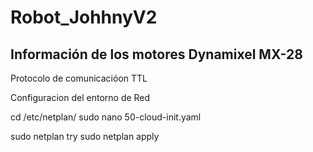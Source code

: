 # Robot_JohhnyV2

## Información de los motores Dynamixel MX-28
Protocolo de comunicacióon TTL


Configuracion del entorno de Red 

cd /etc/netplan/
sudo nano 50-cloud-init.yaml

sudo netplan try
sudo netplan apply




